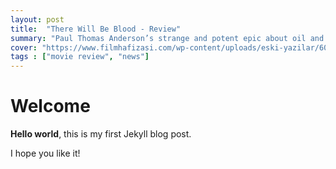 ```yaml
---
layout: post
title:  "There Will Be Blood - Review"
summary: "Paul Thomas Anderson’s strange and potent epic about oil and greed pushes at the boundaries of cinema"
cover: "https://www.filmhafizasi.com/wp-content/uploads/eski-yazilar/604567-twbb_fire.jpg"
tags : ["movie review", "news"]
---
```


# Welcome

**Hello world**, this is my first Jekyll blog post.

I hope you like it!